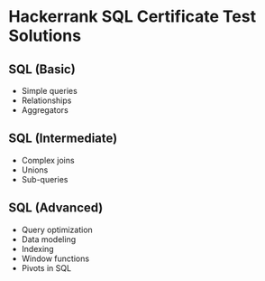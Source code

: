 # Hackerrank SQL Certificate Test Solutions

## SQL (Basic)
- Simple queries
- Relationships
- Aggregators

## SQL (Intermediate)
- Complex joins
- Unions
- Sub-queries

## SQL (Advanced)
- Query optimization
- Data modeling
- Indexing
- Window functions
- Pivots in SQL
